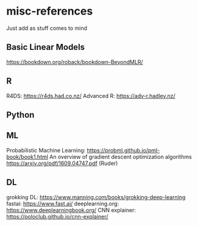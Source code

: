 misc-references
===============

Just add as stuff comes to mind

## Basic Linear Models
https://bookdown.org/roback/bookdown-BeyondMLR/

## R
R4DS: https://r4ds.had.co.nz/
Advanced R: https://adv-r.hadley.nz/

## Python

## ML

Probabilistic Machine Learning: https://probml.github.io/pml-book/book1.html
An overview of gradient descent optimization algorithms https://arxiv.org/pdf/1609.04747.pdf (Ruder)

## DL

grokking DL: https://www.manning.com/books/grokking-deep-learning
fastai: https://www.fast.ai/
deeplearning.org: https://www.deeplearningbook.org/
CNN explainer: https://poloclub.github.io/cnn-explainer/